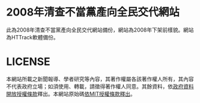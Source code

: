 # 2008年清查不當黨產向全民交代網站

此為2008年清查不當黨產向全民交代網站備份，網站為2008年下架前樣貌。網站為HTTrack軟體備份。

# LICENSE

本網站所載之新聞報導、學者研究等內容，其著作權屬各該著作權人所有，其內容不代表政府立場；如須使用、轉載，請徵得著作權人同意。其餘資料，依[政府資料開放授權條款](http://data.gov.tw/license)釋出。本網站原始碼[依MIT授權條款釋出](https://github.com/cipas-tw/old-website)。